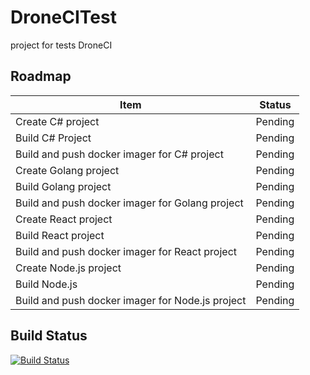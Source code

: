 # DroneCITest
project for tests DroneCI

## Roadmap
Item | Status
-----|-------
Create C# project | Pending
Build C# Project | Pending
Build and push docker imager for C# project | Pending
Create Golang project | Pending
Build Golang project | Pending
Build and push docker imager for Golang project | Pending
Create React project | Pending
Build React project | Pending
Build and push docker imager for React project | Pending
Create Node.js project | Pending
Build Node.js  | Pending
Build and push docker imager for Node.js project | Pending

## Build Status

[![Build Status](http://droneserver.brazilsouth.azurecontainer.io/api/badges/alexsandre/DroneCITest/status.svg)](http://droneserver.brazilsouth.azurecontainer.io/alexsandre/DroneCITest)